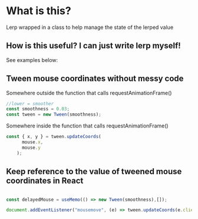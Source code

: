 # What is this?

Lerp wrapped in a class to help manage the state of the lerped value

## How is this useful? I can just write lerp myself!

See examples below:

## Tween mouse coordinates without messy code

Somewhere outside the function that calls requestAnimationFrame()
```ts
//lower = smoother
const smoothness = 0.03;
const tween = new Tween(smoothness);
```

Somewhere inside the function that calls requestAnimationFrame()
```ts
const { x, y } = tween.updateCoords(
      mouse.x,
      mouse.y
    );
```

## Keep reference to the value of tweened mouse coordinates in React

```ts

const delayedMouse = useMemo(() => new Tween(smoothness),[]);

document.addEventListener("mousemove", (e) => tween.updateCoords(e.clientX, e.clientY));

```

